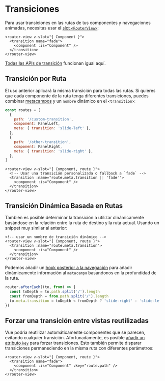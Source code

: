# Transiciones

<VueSchoolLink
  href="https://vueschool.io/lessons/route-transitions"
  title="Aprende acerca de las transiciones de ruta"
/>

Para usar transiciones en las rutas de tus componentes y navegaciones animadas, necesitas usar el [slot `<RouterView>`](./router-view-slot):

```vue-html
<router-view v-slot="{ Component }">
  <transition name="fade">
    <component :is="Component" />
  </transition>
</router-view>
```

[Todas las APIs de transición](https://vuejs.org/guide/built-ins/transition.html) funcionan igual aquí.

## Transición por Ruta

El uso anterior aplicará la misma transición para todas las rutas. Si quieres que cada componente de la ruta tenga diferentes transiciones, puedes combinar [metacampos](./meta.md) y un `nombre` dinámico en el `<transition>`:

```js
const routes = [
  {
    path: '/custom-transition',
    component: PanelLeft,
    meta: { transition: 'slide-left' },
  },
  {
    path: '/other-transition',
    component: PanelRight,
    meta: { transition: 'slide-right' },
  },
]
```

```vue-html
<router-view v-slot="{ Component, route }">
  <!-- Usar una transición personalizada o fallback a `fade` -->
  <transition :name="route.meta.transition || 'fade'">
    <component :is="Component" />
  </transition>
</router-view>
```

## Transición Dinámica Basada en Rutas

También es posible determinar la transición a utilizar dinámicamente basándose en la relación entre la ruta de destino y la ruta actual. Usando un snippet muy similar al anterior:

```vue-html
<!-- usar un nombre de transición dinámico -->
<router-view v-slot="{ Component, route }">
  <transition :name="route.meta.transition">
    <component :is="Component" />
  </transition>
</router-view>
```

Podemos añadir un [hook posterior a la navegación](./navigation-guards.md#Global-After-Hooks) para añadir dinámicamente información al `metacampo` basándonos en la profundidad de la ruta.

```js
router.afterEach((to, from) => {
  const toDepth = to.path.split('/').length
  const fromDepth = from.path.split('/').length
  to.meta.transition = toDepth < fromDepth ? 'slide-right' : 'slide-left'
})
```

## Forzar una transición entre vistas reutilizadas

Vue podría reutilizar automáticamente componentes que se parecen, evitando cualquier transición. Afortunadamente, es posible [añadir un atributo `key`](https://vuejs.org/api/built-in-special-attributes.html#key) para forzar transiciones. Esto también permite disparar transiciones permaneciendo en la misma ruta con diferentes parámetros:

```vue-html
<router-view v-slot="{ Component, route }">
  <transition name="fade">
    <component :is="Component" :key="route.path" />
  </transition>
</router-view>
```

<!-- TODO: interactive example -->
<!-- See full example [here](https://github.com/vuejs/vue-router/blob/dev/examples/transitions/app.js). -->
